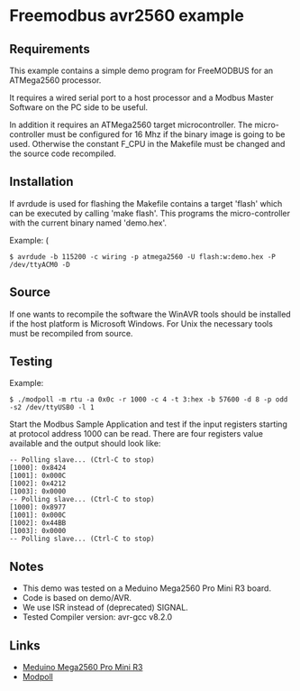 # Freemodbus avr2560 example

## Requirements

This example contains a simple demo program for FreeMODBUS for an ATMega2560 processor.

It requires a wired serial port to a host processor and a Modbus Master Software on the PC side to be useful.

In addition it requires an ATMega2560 target microcontroller. The micro-controller must be configured for 16 Mhz if the binary image is going to be used. Otherwise the constant F_CPU in the Makefile must be changed and the source code recompiled.

## Installation

If avrdude is used for flashing the Makefile contains a target 'flash' which can be executed by calling 'make flash'. This programs the micro-controller with the current binary named 'demo.hex'.

Example: (
```
$ avrdude -b 115200 -c wiring -p atmega2560 -U flash:w:demo.hex -P /dev/ttyACM0 -D
```

## Source

If one wants to recompile the software the WinAVR tools should be installed if the host platform is Microsoft Windows. For Unix the necessary tools must be recompiled from source.

## Testing

Example:
```
$ ./modpoll -m rtu -a 0x0c -r 1000 -c 4 -t 3:hex -b 57600 -d 8 -p odd -s2 /dev/ttyUSB0 -l 1
```

Start the Modbus Sample Application and test if the input registers starting
at protocol address 1000 can be read. There are four registers value available
and the output should look like:

```
-- Polling slave... (Ctrl-C to stop)
[1000]: 0x8424
[1001]: 0x000C
[1002]: 0x4212
[1003]: 0x0000
-- Polling slave... (Ctrl-C to stop)
[1000]: 0x8977
[1001]: 0x000C
[1002]: 0x44BB
[1003]: 0x0000
-- Polling slave... (Ctrl-C to stop)
```

## Notes

* This demo was tested on a Meduino Mega2560 Pro Mini R3 board.
* Code is based on demo/AVR.
* We use ISR instead of (deprecated) SIGNAL.
* Tested Compiler version: avr-gcc v8.2.0

## Links

* [Meduino Mega2560 Pro Mini R3](http://wiki.epalsite.com/index.php?title=Mega2560_Pro_Mini)
* [Modpoll](https://www.modbusdriver.com/modpoll.html)

